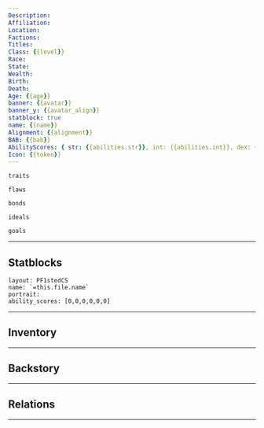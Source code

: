 ```yaml
---
Description: 
Affiliation: 
Location: 
Factions: 
Titles: 
Class: {{level}}
Race: 
State: 
Wealth: 
Birth: 
Death: 
Age: {{age}}
banner: {{avatar}}
banner_y: {{avatar_align}}
statblock: true
name: {{name}}
Alignment: {{alignment}}
BAB: {{bab}}
AbilityScores: { str: {{abilities.str}}, int: {{abilities.int}}, dex: {{abilities.dex}}, con: {{abilities.con }}, char: {{abilities.cha}} }
Icon: {{token}}
---
```


```ad-Tr
traits
```

```ad-fw
flaws
```

```ad-Bd
bonds
```

```ad-idl
ideals
```

```ad-goals
goals
```

--- 
## Statblocks

```statblock
layout: PF1stedCS
name: `=this.file.name`
portrait: 
ability_scores: [0,0,0,0,0,0]
```

___
## Inventory

---
## Backstory


___
## Relations


---
